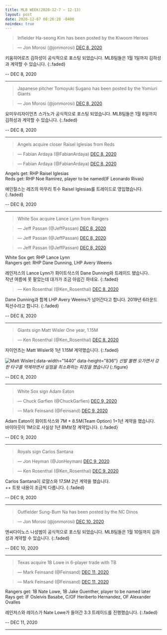 ```yaml
---
title: MLB WEEK(2020-12-7 ~ 12-13)
layout: post
date: 2020-12-07 08:26:28 -0400
noindex: true
---
```


> Infielder Ha-seong Kim has been posted by the Kiwoom Heroes

<script async src="//platform.twitter.com/widgets.js" charset="utf-8"></script>
<blockquote class="twitter-tweet" data-lang="en">
  &mdash; Jon Morosi (@jonmorosi)
  <a href="https://twitter.com/jonmorosi/status/1335939227637452800">DEC 8, 2020</a>
</blockquote>

키움히어로즈 김하성이 공식적으로 포스팅 되었습니다. MLB팀들은 1월 1일까지 김하성과 계약할 수 있습니다.
{:.faded}

 -- DEC 8, 2020

---

> Japanese pitcher Tomoyuki Sugano has been posted by the Yomiuri Giants

<script async src="//platform.twitter.com/widgets.js" charset="utf-8"></script>
<blockquote class="twitter-tweet" data-lang="en">
  &mdash; Jon Morosi (@jonmorosi)
  <a href="https://twitter.com/jonmorosi/status/1336163182386294786">DEC 8, 2020</a>
</blockquote>

요미우리자이언츠 스가노가 공식적으로 포스팅 되었습니다. MLB팀들은 1월 8일까지 김하성과 계약할 수 있습니다.
{:.faded}

 -- DEC 8, 2020

---

> Angels acquire closer Raisel Iglesias from Reds

<script async src="//platform.twitter.com/widgets.js" charset="utf-8"></script>
<blockquote class="twitter-tweet" data-lang="en">
  &mdash; Fabian Ardaya (@FabianArdaya)
  <a href="https://twitter.com/FabianArdaya/status/1336004209255190528">DEC 8, 2020</a>
</blockquote>

<script async src="//platform.twitter.com/widgets.js" charset="utf-8"></script>
<blockquote class="twitter-tweet" data-lang="en">
  &mdash; Fabian Ardaya (@FabianArdaya)
  <a href="https://twitter.com/FabianArdaya/status/1336006270432657411">DEC 8, 2020</a>
</blockquote>

Angels get: RHP Raisel Iglesias    
Reds get: RHP Noé Ramirez, player to be named(IF Leonardo Rivas)

에인절스는 레즈의 마무리 투수 Raisel Iglesias를 트레이드로 영입했습니다.
{:.faded}

 -- DEC 8, 2020

---

> White Sox acquire Lance Lynn from Rangers

<script async src="//platform.twitter.com/widgets.js" charset="utf-8"></script>
<blockquote class="twitter-tweet" data-lang="en">
  &mdash; Jeff Passan (@JeffPassan)
  <a href="https://twitter.com/JeffPassan/status/1336174035340849152">DEC 8, 2020</a>
</blockquote>

<script async src="//platform.twitter.com/widgets.js" charset="utf-8"></script>
<blockquote class="twitter-tweet" data-lang="en">
  &mdash; Jeff Passan (@JeffPassan)
  <a href="https://twitter.com/JeffPassan/status/1336173476667908096">DEC 8, 2020</a>
</blockquote>

<script async src="//platform.twitter.com/widgets.js" charset="utf-8"></script>
<blockquote class="twitter-tweet" data-lang="en">
  &mdash; Jeff Passan (@JeffPassan)
  <a href="https://twitter.com/JeffPassan/status/1336172641581936642">DEC 8, 2020</a>
</blockquote>

White Sox get: RHP Lance Lynn   
Rangers get: RHP Dane Dunning, LHP Avery Weems

레인저스의 Lance Lynn가 화이트삭스의 Dane Dunning와 트레이드 됐습니다.   
작년 여름에 못 팔았는데 대가가 조금 아쉽긴 하네요.
{:.faded}

<script async src="//platform.twitter.com/widgets.js" charset="utf-8"></script>
<blockquote class="twitter-tweet" data-lang="en">
  &mdash; Ken Rosenthal (@Ken_Rosenthal)
  <a href="https://twitter.com/Ken_Rosenthal/status/1336187151147560965">DEC 8, 2020</a>
</blockquote>

Dane Dunning과 함께 LHP Avery Weems가 넘어간다고 합니다. 2019년 6라운드 픽선수라고 합니다.
{:.faded}

 -- DEC 8, 2020

---

> Giants sign Matt Wisler One year, 1.15M

<script async src="//platform.twitter.com/widgets.js" charset="utf-8"></script>
<blockquote class="twitter-tweet" data-lang="en">
  &mdash; Ken Rosenthal (@Ken_Rosenthal)
  <a href="https://twitter.com/Ken_Rosenthal/status/1336327593042141185">DEC 8, 2020</a>
</blockquote>

자이언츠는 Matt Wisler와 1년 1.15M 계약했습니다.
{:.faded}

![Matt Wisler](https://img.mlbstatic.com/mlb-images/image/private/t_16x9/t_w1024/mlb/xyog5bssqotsxnz7lmmt){:data-width="1440" data-height="836"}
*선발 불펜 오가면서 강한 타구를 억제하면서 실점을 최소화하는 피칭을 했습니다*
{:.figure}

 -- DEC 8, 2020

---

> White Sox sign Adam Eaton

<script async src="//platform.twitter.com/widgets.js" charset="utf-8"></script>
<blockquote class="twitter-tweet" data-lang="en">
  &mdash; Chuck Garfien (@ChuckGarfien)
  <a href="https://twitter.com/ChuckGarfien/status/1336358753671712769">DEC 9, 2020</a>
</blockquote>

<script async src="//platform.twitter.com/widgets.js" charset="utf-8"></script>
<blockquote class="twitter-tweet" data-lang="en">
  &mdash; Mark Feinsand (@Feinsand)
  <a href="https://twitter.com/Feinsand/status/1336363876036841476">DEC 9, 2020</a>
</blockquote>

Adam Eaton이 화이트삭스와 7M + 8.5M(Team Option) 1+1년 계약을 했습니다.   
바이아웃이 1M으로 사실상 1년 8M보장 계약입니다.
{:.faded}

 -- DEC 9, 2020

---

> Royals sign Carlos Santana

<script async src="//platform.twitter.com/widgets.js" charset="utf-8"></script>
<blockquote class="twitter-tweet" data-lang="en">
  &mdash; Jon Heyman (@JonHeyman)
  <a href="https://twitter.com/JonHeyman/status/1336386140589461507">DEC 9, 2020</a>
</blockquote>

<script async src="//platform.twitter.com/widgets.js" charset="utf-8"></script>
<blockquote class="twitter-tweet" data-lang="en">
  &mdash; Ken Rosenthal (@Ken_Rosenthal)
  <a href="https://twitter.com/Ken_Rosenthal/status/1336400613203189760">DEC 9, 2020</a>
</blockquote>

Carlos Santana이 로얄스와 17.5M 2년 계약을 했습니다.   
++ 트윗 내용이 조금씩 다릅니다.
{:.faded}

 -- DEC 9, 2020

---

> Outfielder Sung-Bum Na has been posted by the NC Dinos

<script async src="//platform.twitter.com/widgets.js" charset="utf-8"></script>
<blockquote class="twitter-tweet" data-lang="en">
  &mdash; Jon Morosi (@jonmorosi)
  <a href="https://twitter.com/JonHeyman/status/1336845133808099328">DEC 10, 2020</a>
</blockquote>

엔씨다이노스 나성범이 공식적으로 포스팅 되었습니다. MLB팀들은 1월 10일까지 김하성과 계약할 수 있습니다.
{:.faded}

 -- DEC 10, 2020

---

> Texas acquire 1B Lowe in 6-player trade with TB

<script async src="//platform.twitter.com/widgets.js" charset="utf-8"></script>
<blockquote class="twitter-tweet" data-lang="en">
  &mdash; Mark Feinsand (@Feinsand)
  <a href="https://twitter.com/Feinsand/status/1337115839519223814">DEC 11, 2020</a>
</blockquote>

<script async src="//platform.twitter.com/widgets.js" charset="utf-8"></script>
<blockquote class="twitter-tweet" data-lang="en">
  &mdash; Mark Feinsand (@Feinsand)
  <a href="https://twitter.com/Feinsand/status/1337127392490496000">DEC 11, 2020</a>
</blockquote>

Rangers get: 1B Nate Lowe, 1B Jake Guenther, player to be named later   
Rays get: IF Osleivis Basabe, C/OF Heriberto Hernandez, OF Alexander Ovalles

레인저스와 레이스가 Nate Lowe가 들어간 3:3 트레이드를 진행했습니다.
{:.faded}

 -- DEC 11, 2020

---
